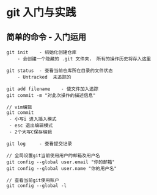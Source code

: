 # git 入门与实践
## 简单的命令 - 入门运用
    git init    - 初始化创建仓库
        - 会创建一个隐藏的 .git 文件夹， 所有的操作历史将存入这里

    git status  - 查看当前仓库所在目录的文件状态
        - Untracked  未追踪的

    git add filename    - 使文件加入追踪
    git commit -m "对此次操作的描述信息"

    // vim编辑
    git commit
     - 小写i 进入插入模式
     - esc 退出编辑模式
     - 2个大写C保存编辑

    git log     - 查看提交记录

    // 全局设置git当前使用用户的邮箱及用户名
    git config --global user.email "你的邮箱"
    git config --global user.name "你的用户名"

    // 查看当前git使用账户
    git config --global -l

